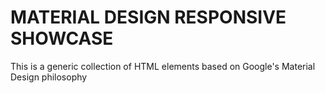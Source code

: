 # MATERIAL DESIGN RESPONSIVE SHOWCASE

This is a generic collection of HTML elements based on Google's Material Design philosophy
